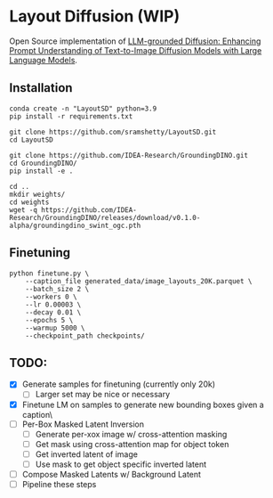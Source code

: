 # Layout Diffusion (WIP)

Open Source implementation of [LLM-grounded Diffusion: Enhancing Prompt Understanding of Text-to-Image Diffusion Models with Large Language Models](https://arxiv.org/abs/2305.13655).


## Installation

```
conda create -n "LayoutSD" python=3.9
pip install -r requirements.txt

git clone https://github.com/sramshetty/LayoutSD.git
cd LayoutSD

git clone https://github.com/IDEA-Research/GroundingDINO.git
cd GroundingDINO/
pip install -e .

cd ..
mkdir weights/
cd weights
wget -q https://github.com/IDEA-Research/GroundingDINO/releases/download/v0.1.0-alpha/groundingdino_swint_ogc.pth
```


## Finetuning

```
python finetune.py \
    --caption_file generated_data/image_layouts_20K.parquet \
    --batch_size 2 \
    --workers 0 \
    --lr 0.00003 \
    --decay 0.01 \
    --epochs 5 \
    --warmup 5000 \
    --checkpoint_path checkpoints/
```


## TODO:
- [x] Generate samples for finetuning (currently only 20k)
    - [ ] Larger set may be nice or necessary
- [x] Finetune LM on samples to generate new bounding boxes given a caption\
- [ ] Per-Box Masked Latent Inversion
    - [ ] Generate per-xox image w/ cross-attention masking
    - [ ] Get mask using cross-attention map for object token
    - [ ] Get inverted latent of image
    - [ ] Use mask to get object specific inverted latent 
- [ ] Compose Masked Latents w/ Background Latent
- [ ] Pipeline these steps
